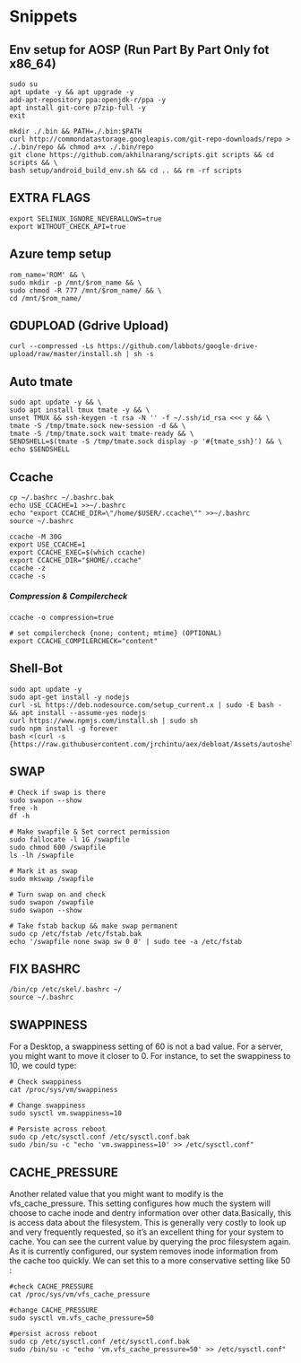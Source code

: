 # Snippets

## Env setup for AOSP (Run Part By Part Only fot x86_64)
```
sudo su
apt update -y && apt upgrade -y
add-apt-repository ppa:openjdk-r/ppa -y
apt install git-core p7zip-full -y
exit
```
```
mkdir ./.bin && PATH=./.bin:$PATH
curl http://commondatastorage.googleapis.com/git-repo-downloads/repo > ./.bin/repo && chmod a+x ./.bin/repo
git clone https://github.com/akhilnarang/scripts.git scripts && cd scripts && \
bash setup/android_build_env.sh && cd .. && rm -rf scripts
```
## EXTRA FLAGS
```
export SELINUX_IGNORE_NEVERALLOWS=true
export WITHOUT_CHECK_API=true
```
## Azure temp setup
```
rom_name='ROM' && \
sudo mkdir -p /mnt/$rom_name && \
sudo chmod -R 777 /mnt/$rom_name/ && \
cd /mnt/$rom_name/
```

## GDUPLOAD (Gdrive Upload)
```
curl --compressed -Ls https://github.com/labbots/google-drive-upload/raw/master/install.sh | sh -s
```

## Auto tmate
```
sudo apt update -y && \
sudo apt install tmux tmate -y && \
unset TMUX && ssh-keygen -t rsa -N '' -f ~/.ssh/id_rsa <<< y && \
tmate -S /tmp/tmate.sock new-session -d && \
tmate -S /tmp/tmate.sock wait tmate-ready && \
SENDSHELL=$(tmate -S /tmp/tmate.sock display -p '#{tmate_ssh}') && \
echo $SENDSHELL
```
## Ccache
```
cp ~/.bashrc ~/.bashrc.bak
echo USE_CCACHE=1 >>~/.bashrc
echo "export CCACHE_DIR=\"/home/$USER/.ccache\"" >>~/.bashrc
source ~/.bashrc

ccache -M 30G
export USE_CCACHE=1
export CCACHE_EXEC=$(which ccache)
export CCACHE_DIR="$HOME/.ccache"
ccache -z
ccache -s
```
##### Compression & Compilercheck
```
ccache -o compression=true

# set compilercheck {none; content; mtime} (OPTIONAL)
export CCACHE_COMPILERCHECK="content"
```

## Shell-Bot
```
sudo apt update -y
sudo apt-get install -y nodejs
curl -sL https://deb.nodesource.com/setup_current.x | sudo -E bash - && apt install --assume-yes nodejs
curl https://www.npmjs.com/install.sh | sudo sh 
sudo npm install -g forever
bash <(curl -s {https://raw.githubusercontent.com/jrchintu/aex/debloat/Assets/autoshellbot.sh})
```

## SWAP
```
# Check if swap is there
sudo swapon --show
free -h
df -h

# Make swapfile & Set correct permission
sudo fallocate -l 1G /swapfile
sudo chmod 600 /swapfile
ls -lh /swapfile

# Mark it as swap
sudo mkswap /swapfile

# Turn swap on and check
sudo swapon /swapfile
sudo swapon --show

# Take fstab backup && make swap permanent
sudo cp /etc/fstab /etc/fstab.bak
echo '/swapfile none swap sw 0 0' | sudo tee -a /etc/fstab
```

## FIX BASHRC
```
/bin/cp /etc/skel/.bashrc ~/
source ~/.bashrc
```

## SWAPPINESS
For a Desktop, a swappiness setting of 60 is not a bad value. For a server, you might want to move it closer to 0.
For instance, to set the swappiness to 10, we could type:
```
# Check swappiness
cat /proc/sys/vm/swappiness

# Change swappiness
sudo sysctl vm.swappiness=10

# Persiste across reboot
sudo cp /etc/sysctl.conf /etc/sysctl.conf.bak
sudo /bin/su -c "echo 'vm.swappiness=10' >> /etc/sysctl.conf"
```
## CACHE_PRESSURE
Another related value that you might want to modify is the vfs_cache_pressure. This setting configures how much the system will choose to cache inode and dentry information over other data.Basically, this is access data about the filesystem. This is generally very costly to look up and very frequently requested, so it’s an excellent thing for your system to cache. You can see the current value by querying the proc filesystem again. As it is currently configured, our system removes inode information from the cache too quickly. We can set this to a more conservative setting like 50 :
```
#check CACHE_PRESSURE
cat /proc/sys/vm/vfs_cache_pressure

#change CACHE_PRESSURE
sudo sysctl vm.vfs_cache_pressure=50

#persist across reboot
sudo cp /etc/sysctl.conf /etc/sysctl.conf.bak
sudo /bin/su -c "echo 'vm.vfs_cache_pressure=50' >> /etc/sysctl.conf"
```
